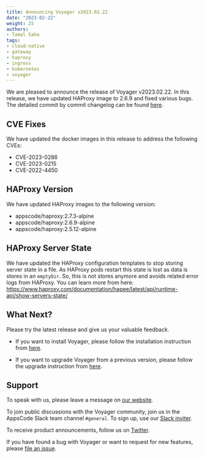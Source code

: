```yaml
---
title: Announcing Voyager v2023.02.22
date: "2023-02-22"
weight: 25
authors:
- Tamal Saha
tags:
- cloud-native
- gateway
- haproxy
- ingress
- kubernetes
- voyager
---
```


We are pleased to announce the release of Voyager v2023.02.22. In this release, we have updated HAProxy image to 2.6.9 and fixed various bugs. The detailed commit by commit changelog can be found [here](https://github.com/voyagermesh/CHANGELOG/blob/master/releases/v2023.02.22/README.md).

## **CVE Fixes**

We have updated the docker images in this release to address the following CVEs:

- CVE-2023-0286
- CVE-2023-0215
- CVE-2022-4450

## **HAProxy Version**

We have updated HAProxy images to the following version:

- appscode/haproxy:2.7.3-alpine
- appscode/haproxy:2.6.9-alpine
- appscode/haproxy:2.5.12-alpine

## **HAProxy Server State**

We have updated the HAProxy configuration templates to stop storing server state in a file. As HAProxy pods restart this state is lost as data is stores in an `emptyDir`. So, this is not stores anymore and avoids related error logs from HAProxy. You can learn more from here: https://www.haproxy.com/documentation/hapee/latest/api/runtime-api/show-servers-state/

## What Next?

Please try the latest release and give us your valuable feedback.

* If you want to install Voyager, please follow the installation instruction from [here](https://voyagermesh.com/docs/latest/setup).

* If you want to upgrade Voyager from a previous version, please follow the upgrade instruction from [here](https://voyagermesh.com/docs/latest/setup/upgrade/).

## Support

To speak with us, please leave a message on [our website](https://appscode.com/contact/).

To join public discussions with the Voyager community, join us in the AppsCode Slack team channel `#general`. To sign up, use our [Slack inviter](https://slack.appscode.com/).

To receive product announcements, follow us on [Twitter](https://twitter.com/Voyagermesh).

If you have found a bug with Voyager or want to request for new features, please [file an issue](https://github.com/voyagermesh/project/issues/new).
